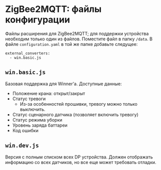 # ZigBee2MQTT: файлы конфигурации
Файлы расширения для ZigBee2MQTT; для поддержки устройства необходим только один из файлов. 
Поместите файл в папку `/data`. В файле `configuration.yaml` в той же папке добавьте следущее:
```
external_converters:
  - win.basic.js
```

## `win.basic.js`
Базовая поддержка для Winner'а. Доступные данные:
- Положение крана: открыт/закрыт
- Статус тревоги
  - Из-за особенностей прошивки, тревогу можно только выключить.
- Статус сценарного датчика (позволяет включить тревогу)
- Статус режима уборки
- Уровень заряда баттареи
- Код ошибки

## `win.dev.js`
Версия с полным списком всех DP устройства. Должен отображать информацию со всех датчиков, но все еще может требовать отладки.